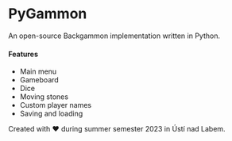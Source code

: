 PyGammon
========
An open-source Backgammon implementation written in Python.

#### Features
- Main menu
- Gameboard
- Dice
- Moving stones
- Custom player names
- Saving and loading


Created with ❤️ during summer semester 2023 in Ústí nad Labem.
